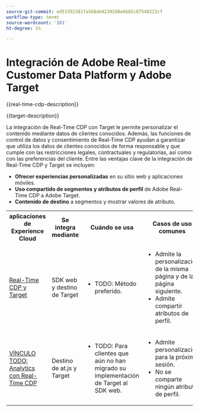 ```yaml
---
source-git-commit: ed53392381fa568de8230288e6b85c87540222cf
workflow-type: tm+mt
source-wordcount: '161'
ht-degree: 1%

---
```



# Integración de Adobe Real-time Customer Data Platform y Adobe Target

{{real-time-cdp-description}}

{{target-description}}

La integración de Real-Time CDP con Target le permite personalizar el contenido mediante datos de clientes conocidos. Además, las funciones de control de datos y consentimiento de Real-Time CDP ayudan a garantizar que utiliza los datos de clientes conocidos de forma responsable y que cumple con las restricciones legales, contractuales y regulatorias, así como con las preferencias del cliente. Entre las ventajas clave de la integración de Real-Time CDP y Target se incluyen:

+ **Ofrecer experiencias personalizadas** en su sitio web y aplicaciones móviles.
+ **Uso compartido de segmentos y atributos de perfil** de Adobe Real-Time CDP a Adobe Target.
+ **Contenido de destino** a segmentos y mostrar valores de atributo.

<table>
    <tr>
        <tr>
            <th>aplicaciones de Experience Cloud</th>
            <th>Se integra mediante</th>
            <th>Cuándo se usa</th>
            <th>Casos de uso comunes</th>
        </tr>
    </tr>
    <tr>
        <td><a href="../../integrations/tutorials/real-time-cdp-target/web-sdk-and-target-destination.md" target="_blank" rel="noreferrer">Real-Time CDP y Target</a></td>
        <td>SDK web y destino de Target</td>
        <td>
            <ul>
                <li>TODO: Método preferido.</li>
            </ul>
        </td>
        <td>
            <ul>
                <li>Admite la personalización de la misma página y de la página siguiente.</li>
                <li>Admite compartir atributos de perfil.</li>
            </ul>
        </td>
    </tr>
    <tr>
        <td><a href="https://adobe.com" target="_blank" rel="noreferrer">VÍNCULO TODO: Analytics con Real-Time CDP</a></td>
        <td>Destino de at.js y Target</td>
        <td>
            <ul>
                <li>TODO: Para clientes que aún no han migrado su implementación de Target al SDK web.</li>
            </ul>
        </td>
        <td>
            <ul>
                <li>Admite personalización para la próxima sesión.</li>
                <li>No se comparte ningún atributo de perfil.</li>
            </ul>
        </td>
    </tr>            
</table>
